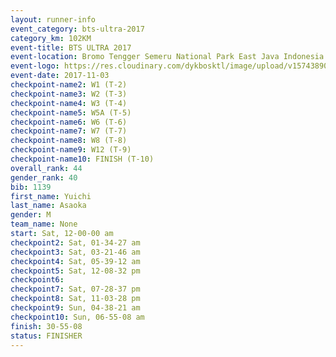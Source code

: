 ```yaml
---
layout: runner-info 
event_category: bts-ultra-2017 
category_km: 102KM 
event-title: BTS ULTRA 2017 
event-location: Bromo Tengger Semeru National Park East Java Indonesia 
event-logo: https://res.cloudinary.com/dykbosktl/image/upload/v1574389068/Logo/btsultra-profilpic_qfpjxb.png 
event-date: 2017-11-03 
checkpoint-name2: W1 (T-2) 
checkpoint-name3: W2 (T-3) 
checkpoint-name4: W3 (T-4) 
checkpoint-name5: W5A (T-5) 
checkpoint-name6: W6 (T-6) 
checkpoint-name7: W7 (T-7) 
checkpoint-name8: W8 (T-8) 
checkpoint-name9: W12 (T-9) 
checkpoint-name10: FINISH (T-10) 
overall_rank: 44
gender_rank: 40
bib: 1139
first_name: Yuichi
last_name: Asaoka
gender: M
team_name: None
start: Sat, 12-00-00 am
checkpoint2: Sat, 01-34-27 am
checkpoint3: Sat, 03-21-46 am
checkpoint4: Sat, 05-39-12 am
checkpoint5: Sat, 12-08-32 pm
checkpoint6: 
checkpoint7: Sat, 07-28-37 pm
checkpoint8: Sat, 11-03-28 pm
checkpoint9: Sun, 04-38-21 am
checkpoint10: Sun, 06-55-08 am
finish: 30-55-08
status: FINISHER
---
```

